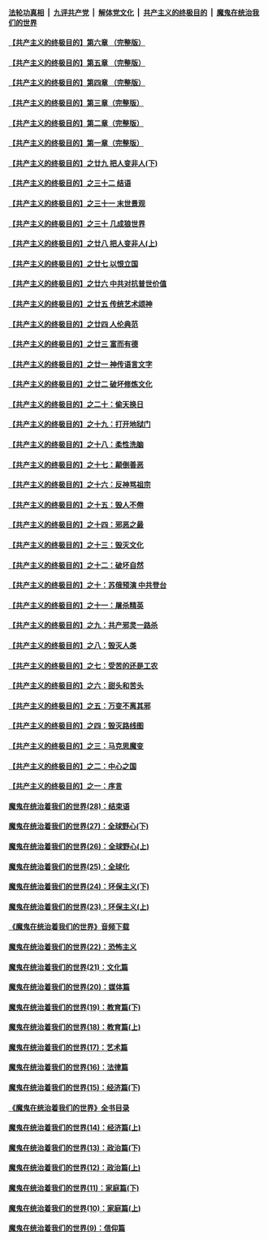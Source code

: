 ####  [法轮功真相](../../../../basic/blob/master/README.md?t=10261952) &nbsp;|&nbsp; [九评共产党](../../../../9ping.md/blob/master/README.md?t=10261952) &nbsp;|&nbsp; [解体党文化](../../../../jtdwh.md/blob/master/README.md?t=10261952)  &nbsp;|&nbsp; [共产主义的终极目的](../../../../gczydzjmd.md/blob/master/README.md?t=10261952) &nbsp;|&nbsp; [魔鬼在统治我们的世界](../../../../mgztzwmdsj.md/blob/master/README.md?t=10261952) 

#### [【共产主义的终极目的】第六章 （完整版）](../pages/nsc422/n11428913.md?t=10261952) 

#### [【共产主义的终极目的】第五章 （完整版）](../pages/nsc422/n11428912.md?t=10261952) 

#### [【共产主义的终极目的】第四章 （完整版）](../pages/nsc422/n11428907.md?t=10261952) 

#### [【共产主义的终极目的】第三章（完整版）](../pages/nsc422/n11428848.md?t=10261952) 

#### [【共产主义的终极目的】第二章（完整版）](../pages/nsc422/n11428831.md?t=10261952) 

#### [【共产主义的终极目的】第一章（完整版）](../pages/nsc422/n11417651.md?t=10261952) 

#### [【共产主义的终极目的】之廿九 把人变非人(下)](../pages/nsc422/n11344140.md?t=10261952) 

#### [【共产主义的终极目的】之三十二 结语](../pages/nsc422/n11360535.md?t=10261952) 

#### [【共产主义的终极目的】之三十一 末世景观](../pages/nsc422/n11351129.md?t=10261952) 

#### [【共产主义的终极目的】之三十 几成狼世界](../pages/nsc422/n11348280.md?t=10261952) 

#### [【共产主义的终极目的】之廿八 把人变非人(上)](../pages/nsc422/n11340492.md?t=10261952) 

#### [【共产主义的终极目的】之廿七 以恨立国](../pages/nsc422/n11336944.md?t=10261952) 

#### [【共产主义的终极目的】之廿六 中共对抗普世价值](../pages/nsc422/n11324785.md?t=10261952) 

#### [【共产主义的终极目的】之廿五 传统艺术颂神](../pages/nsc422/n11296396.md?t=10261952) 

#### [【共产主义的终极目的】之廿四 人伦典范](../pages/nsc422/n11296397.md?t=10261952) 

#### [【共产主义的终极目的】之廿三 富而有德](../pages/nsc422/n11283598.md?t=10261952) 

#### [【共产主义的终极目的】之廿一 神传语言文字](../pages/nsc422/n11263265.md?t=10261952) 

#### [【共产主义的终极目的】之廿二 破坏修炼文化](../pages/nsc422/n11245728.md?t=10261952) 

#### [【共产主义的终极目的】之二十：偷天换日](../pages/nsc422/n11238846.md?t=10261952) 

#### [【共产主义的终极目的】之十九：打开地狱门](../pages/nsc422/n11206376.md?t=10261952) 

#### [【共产主义的终极目的】之十八：柔性洗脑](../pages/nsc422/n11199994.md?t=10261952) 

#### [【共产主义的终极目的】之十七：颠倒善恶](../pages/nsc422/n11179782.md?t=10261952) 

#### [【共产主义的终极目的】之十六：反神骂祖宗](../pages/nsc422/n11166798.md?t=10261952) 

#### [【共产主义的终极目的】之十五：毁人不倦](../pages/nsc422/n11166792.md?t=10261952) 

#### [【共产主义的终极目的】之十四：邪恶之最](../pages/nsc422/n11150249.md?t=10261952) 

#### [【共产主义的终极目的】之十三：毁灭文化](../pages/nsc422/n11135227.md?t=10261952) 

#### [【共产主义的终极目的】之十二：破坏自然](../pages/nsc422/n11135214.md?t=10261952) 

#### [【共产主义的终极目的】之十：苏俄预演 中共登台](../pages/nsc422/n11118424.md?t=10261952) 

#### [【共产主义的终极目的】之十一：屠杀精英](../pages/nsc422/n11118442.md?t=10261952) 

#### [【共产主义的终极目的】之九：共产邪灵一路杀](../pages/nsc422/n11114139.md?t=10261952) 

#### [【共产主义的终极目的】之八：毁灭人类](../pages/nsc422/n11108503.md?t=10261952) 

#### [【共产主义的终极目的】之七：受苦的还是工农](../pages/nsc422/n11101809.md?t=10261952) 

#### [【共产主义的终极目的】之六：甜头和苦头](../pages/nsc422/n11096971.md?t=10261952) 

#### [【共产主义的终极目的】之五：万变不离其邪](../pages/nsc422/n11091285.md?t=10261952) 

#### [【共产主义的终极目的】之四：毁灭路线图](../pages/nsc422/n11086284.md?t=10261952) 

#### [【共产主义的终极目的】之三：马克思魔变](../pages/nsc422/n11061941.md?t=10261952) 

#### [【共产主义的终极目的】之二：中心之国](../pages/nsc422/n11047728.md?t=10261952) 

#### [【共产主义的终极目的】之一：序言](../pages/nsc422/n11086077.md?t=10261952) 

#### [魔鬼在统治着我们的世界(28)：结束语](../pages/nsc422/n10936246.md?t=10261952) 

#### [魔鬼在统治着我们的世界(27)：全球野心(下)](../pages/nsc422/n10928319.md?t=10261952) 

#### [魔鬼在统治着我们的世界(26)：全球野心(上)](../pages/nsc422/n10900318.md?t=10261952) 

#### [魔鬼在统治着我们的世界(25)：全球化](../pages/nsc422/n10788205.md?t=10261952) 

#### [魔鬼在统治着我们的世界(24)：环保主义(下)](../pages/nsc422/n10695307.md?t=10261952) 

#### [魔鬼在统治着我们的世界(23)：环保主义(上)](../pages/nsc422/n10688613.md?t=10261952) 

#### [《魔鬼在统治着我们的世界》音频下载](../pages/nsc422/n10635553.md?t=10261952) 

#### [魔鬼在统治着我们的世界(22)：恐怖主义](../pages/nsc422/n10614727.md?t=10261952) 

#### [魔鬼在统治着我们的世界(21)：文化篇](../pages/nsc422/n10597706.md?t=10261952) 

#### [魔鬼在统治着我们的世界(20)：媒体篇](../pages/nsc422/n10586579.md?t=10261952) 

#### [魔鬼在统治着我们的世界(19)：教育篇(下)](../pages/nsc422/n10564808.md?t=10261952) 

#### [魔鬼在统治着我们的世界(18)：教育篇(上)](../pages/nsc422/n10526970.md?t=10261952) 

#### [魔鬼在统治着我们的世界(17)：艺术篇](../pages/nsc422/n10499093.md?t=10261952) 

#### [魔鬼在统治着我们的世界(16)：法律篇](../pages/nsc422/n10485969.md?t=10261952) 

#### [魔鬼在统治着我们的世界(15)：经济篇(下)](../pages/nsc422/n10469975.md?t=10261952) 

#### [《魔鬼在统治着我们的世界》全书目录](../pages/nsc422/n10464261.md?t=10261952) 

#### [魔鬼在统治着我们的世界(14)：经济篇(上)](../pages/nsc422/n10457370.md?t=10261952) 

#### [魔鬼在统治着我们的世界(13)：政治篇(下)](../pages/nsc422/n10448270.md?t=10261952) 

#### [魔鬼在统治着我们的世界(12)：政治篇(上)](../pages/nsc422/n10444576.md?t=10261952) 

#### [魔鬼在统治着我们的世界(11)：家庭篇(下)](../pages/nsc422/n10440961.md?t=10261952) 

#### [魔鬼在统治着我们的世界(10)：家庭篇(上)](../pages/nsc422/n10435448.md?t=10261952) 

#### [魔鬼在统治着我们的世界(9)：信仰篇](../pages/nsc422/n10432159.md?t=10261952) 

